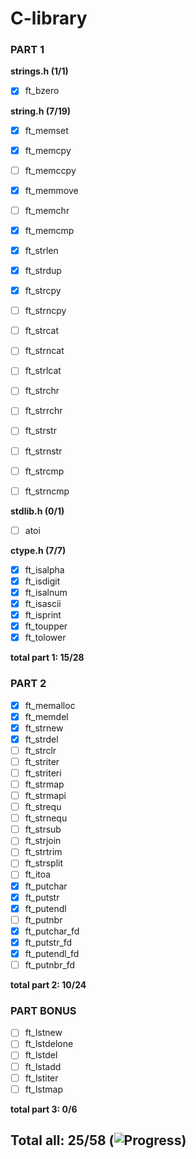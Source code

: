 # C-library

### PART 1

**strings.h (1/1)**

- [x] ft_bzero

**string.h (7/19)**

- [x] ft_memset
- [x] ft_memcpy
- [ ] ft_memccpy
- [x] ft_memmove
- [ ] ft_memchr
- [x] ft_memcmp

- [x] ft_strlen
- [x] ft_strdup
- [x] ft_strcpy
- [ ] ft_strncpy
- [ ] ft_strcat
- [ ] ft_strncat
- [ ] ft_strlcat
- [ ] ft_strchr
- [ ] ft_strrchr
- [ ] ft_strstr
- [ ] ft_strnstr
- [ ] ft_strcmp
- [ ] ft_strncmp


**stdlib.h (0/1)**
- [ ] atoi

**ctype.h (7/7)**

- [x] ft_isalpha
- [x] ft_isdigit
- [x] ft_isalnum
- [x] ft_isascii
- [x] ft_isprint
- [x] ft_toupper
- [x] ft_tolower

**total part 1: 15/28**

### PART 2

- [x] ft_memalloc
- [x] ft_memdel
- [x] ft_strnew
- [x] ft_strdel
- [ ] ft_strclr
- [ ] ft_striter
- [ ] ft_striteri
- [ ] ft_strmap
- [ ] ft_strmapi
- [ ] ft_strequ
- [ ] ft_strnequ
- [ ] ft_strsub
- [ ] ft_strjoin
- [ ] ft_strtrim
- [ ] ft_strsplit
- [ ] ft_itoa
- [x] ft_putchar
- [x] ft_putstr
- [x] ft_putendl
- [ ] ft_putnbr
- [x] ft_putchar_fd
- [x] ft_putstr_fd
- [x] ft_putendl_fd
- [ ] ft_putnbr_fd

**total part 2: 10/24**

### PART BONUS

- [ ] ft_lstnew
- [ ] ft_lstdelone
- [ ] ft_lstdel
- [ ] ft_lstadd
- [ ] ft_lstiter
- [ ] ft_lstmap

**total part 3: 0/6**

## Total all: 25/58 (![Progress](https://progress-bar.dev/43/))

